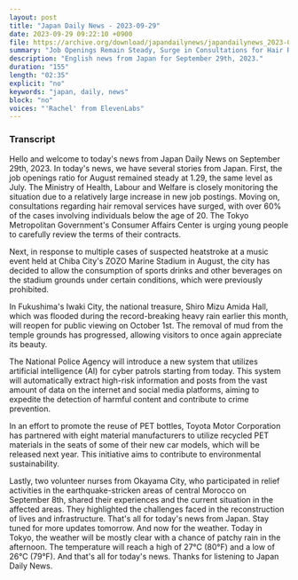 ```yaml
---
layout: post
title: "Japan Daily News - 2023-09-29"
date: 2023-09-29 09:22:10 +0900
file: https://archive.org/download/japandailynews/japandailynews_2023-09-29.mp3
summary: "Job Openings Remain Steady, Surge in Consultations for Hair Removal Services, & more…"
description: "English news from Japan for September 29th, 2023."
duration: "155"
length: "02:35"
explicit: "no"
keywords: "japan, daily, news"
block: "no"
voices: "'Rachel' from ElevenLabs"
---
```


### Transcript

Hello and welcome to today's news from Japan Daily News on September 29th, 2023. In today's news, we have several stories from Japan. First, the job openings ratio for August remained steady at 1.29, the same level as July. The Ministry of Health, Labour and Welfare is closely monitoring the situation due to a relatively large increase in new job postings. Moving on, consultations regarding hair removal services have surged, with over 60% of the cases involving individuals below the age of 20. The Tokyo Metropolitan Government's Consumer Affairs Center is urging young people to carefully review the terms of their contracts. 

Next, in response to multiple cases of suspected heatstroke at a music event held at Chiba City's ZOZO Marine Stadium in August, the city has decided to allow the consumption of sports drinks and other beverages on the stadium grounds under certain conditions, which were previously prohibited. 

In Fukushima's Iwaki City, the national treasure, Shiro Mizu Amida Hall, which was flooded during the record-breaking heavy rain earlier this month, will reopen for public viewing on October 1st. The removal of mud from the temple grounds has progressed, allowing visitors to once again appreciate its beauty. 

The National Police Agency will introduce a new system that utilizes artificial intelligence (AI) for cyber patrols starting from today. This system will automatically extract high-risk information and posts from the vast amount of data on the internet and social media platforms, aiming to expedite the detection of harmful content and contribute to crime prevention. 

In an effort to promote the reuse of PET bottles, Toyota Motor Corporation has partnered with eight material manufacturers to utilize recycled PET materials in the seats of some of their new car models, which will be released next year. This initiative aims to contribute to environmental sustainability. 

Lastly, two volunteer nurses from Okayama City, who participated in relief activities in the earthquake-stricken areas of central Morocco on September 8th, shared their experiences and the current situation in the affected areas. They highlighted the challenges faced in the reconstruction of lives and infrastructure. That's all for today's news from Japan. Stay tuned for more updates tomorrow. And now for the weather. Today in Tokyo, the weather will be mostly clear with a chance of patchy rain in the afternoon. The temperature will reach a high of 27°C (80°F) and a low of 26°C (79°F).  And that's all for today's news. Thanks for listening to Japan Daily News.
